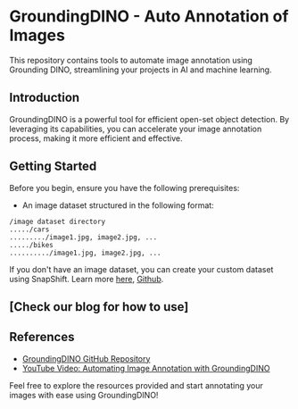 # GroundingDINO - Auto Annotation of Images

This repository contains tools to automate image annotation using Grounding DINO, streamlining your projects in AI and machine learning.

## Introduction

GroundingDINO is a powerful tool for efficient open-set object detection. By leveraging its capabilities, you can accelerate your image annotation process, making it more efficient and effective.

## Getting Started

Before you begin, ensure you have the following prerequisites:

- An image dataset structured in the following format:
```
/image dataset directory
...../cars
........./image1.jpg, image2.jpg, ...
...../bikes
........../image1.jpg, image2.jpg, ...
```
If you don't have an image dataset, you can create your custom dataset using SnapShift. Learn more [here](https://medium.com/@teendifferent/stop-wasting-time-scraping-images-get-snapswift-your-python-bing-downloader-dc7ac9e2c6c7), [Github](https://github.com/REDDITARUN/Snap_Swift).

## [Check our blog for how to use]



## References
- [GroundingDINO GitHub Repository](https://github.com/IDEA-Research/GroundingDINO)
- [YouTube Video: Automating Image Annotation with GroundingDINO](https://www.youtube.com/watch?v=C4NqaRBz_Kw&feature=youtu.be)

Feel free to explore the resources provided and start annotating your images with ease using GroundingDINO!

